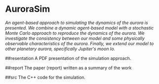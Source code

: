 # AuroraSim


_An agent-based approach to simulating the dynamics of the aurora is presented. We combine a dynamic agent-based model with a stochastic Monte Carlo approach to reproduce the dynamics of the aurora.  We investigate the consistency between our model and some physically observable characteristics of the aurora. Finally, we extend our model to other planetary aurora, specifically Jupiter's moon Io._


##resentation
  A PDF presentation of the simulation approach.

##report
  The paper (report) written as a summary of the work

##src
  The C++ code for the simulation.


